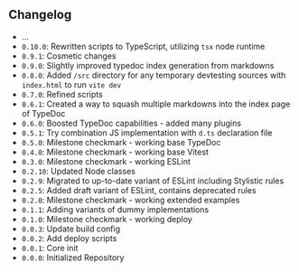 ## Changelog

* ...
* `0.10.0`: Rewritten scripts to TypeScript, utilizing `tsx` node runtime
* `0.9.1`: Cosmetic changes
* `0.9.0`: Slightly improved typedoc index generation from markdowns
* `0.8.0`: Added `/src` directory for any temporary devtesting sources with `index.html` to run `vite dev`
* `0.7.0`: Refined scripts
* `0.6.1`: Created a way to squash multiple markdowns into the index page of TypeDoc
* `0.6.0`: Boosted TypeDoc capabilities - added many plugins
* `0.5.1`: Try combination JS implementation with `d.ts` declaration file
* `0.5.0`: Milestone checkmark - working base TypeDoc
* `0.4.0`: Milestone checkmark - working base Vitest
* `0.3.0`: Milestone checkmark - working ESLint
* `0.2.10`: Updated Node classes
* `0.2.9`: Migrated to up-to-date variant of ESLint including Stylistic rules
* `0.2.5`: Added draft variant of ESLint, contains deprecated rules
* `0.2.0`: Milestone checkmark - working extended examples
* `0.1.1`: Adding variants of dummy implementations
* `0.1.0`: Milestone checkmark - working deploy
* `0.0.3`: Update build config
* `0.0.2`: Add deploy scripts
* `0.0.1`: Core init
* `0.0.0`: Initialized Repository
